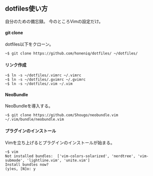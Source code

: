 ## dotfiles使い方

自分のための備忘録。
今のところVimの設定だけ。

#### git clone

dotfiles以下をクローン。

```
~$ git clone https://github.com/honeniq/dotfiles/ ~/dotfiles/
```

#### リンク作成

```
~$ ln -s ~/dotfiles/.vimrc ~/.vimrc
~$ ln -s ~/dotfiles/.gvimrc ~/.gvimrc
~$ ln -s ~/dotfiles/.vim ~/.vim
```

#### NeoBundle

NeoBundleを導入する。

```
~$ git clone https://github.com/Shougo/neobundle.vim ~/.vim/bundle/neobundle.vim
```

#### プラグインのインストール

Vimを立ち上げるとプラグインのインストールが始まる。

```
~$ vim
Not installed bundles:  ['vim-colors-solarized', 'nerdtree', 'vim-submode', 'lightline.vim', 'unite.vim']
Install bundles now?
(y)es, [N]o: y
```
